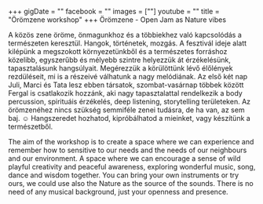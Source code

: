 +++
gigDate = ""
facebook = ""
images = [""]
youtube = ""
title = "Örömzene workshop"
+++
Örömzene - Open Jam as Nature vibes

A közös zene öröme, önmagunkhoz és a többiekhez való kapcsolódás a természeten keresztül. Hangok, történetek, mozgás.
A fesztivál ideje alatt kilépünk a megszokott környezetünkből és a természetes forráshoz közelibb, egyszerűbb és mélyebb szintre helyezzük át érzékelésünk, tapasztalásunk hangsúlyait. Megérezzük a körülöttünk lévő élőlények rezdüléseit, mi is a részeivé válhatunk a nagy melódiának.
Az első két nap Juli, Marci és Tata lesz ebben társatok, szombat-vasárnap többek között Fergal is csatlakozik hozzánk, aki nagy tapasztalattal rendelkezik a body percussion, spirituáis érzékelés, deep listening, storytelling területeken.
Az örömzenéhez nincs szükség semmiféle zenei tudásra, de ha van, az sem baj. ☺
Hangszeredet hozhatod, kipróbálhatod a mieinket, vagy készítünk a természetből.

The aim of the workshop is to create a space where we can experience and remember how to sensitive to our needs and the needs of our neighbours and our environment. A space where we can encourage a sense of wild playful creativity and peaceful awareness, exploring wonderful music, song, dance and wisdom together.
You can bring your own instruments or try ours, we could use also the Nature as the source of the sounds. There is no need of any musical background, just your openness and presence.
